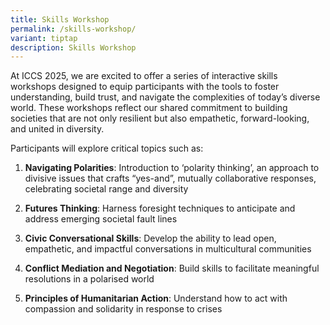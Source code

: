 ```yaml
---
title: Skills Workshop
permalink: /skills-workshop/
variant: tiptap
description: Skills Workshop
---
```

<p>At ICCS 2025, we are excited to offer a series of interactive skills workshops
designed to equip participants with the tools to foster understanding,
build trust, and navigate the complexities of today’s diverse world. These
workshops reflect our shared commitment to building societies that are
not only resilient but also empathetic, forward-looking, and united in
diversity.</p>
<p>Participants will explore critical topics such as:</p>
<ol data-tight="true" class="tight">
<li>
<p><strong>Navigating Polarities</strong>: Introduction to ‘polarity thinking’,
an approach to divisive issues that crafts “yes-and”, mutually collaborative
responses, celebrating societal range and diversity</p>
</li>
<li>
<p><strong>Futures Thinking</strong>: Harness foresight techniques to anticipate
and address emerging societal fault lines</p>
</li>
<li>
<p><strong>Civic Conversational Skills</strong>: Develop the ability to lead
open, empathetic, and impactful conversations in multicultural communities</p>
</li>
<li>
<p><strong>Conflict Mediation and Negotiation</strong>: Build skills to facilitate
meaningful resolutions in a polarised world</p>
</li>
<li>
<p><strong>Principles of Humanitarian Action</strong>: Understand how to
act with compassion and solidarity in response to crises</p>
</li>
</ol>
<p></p>